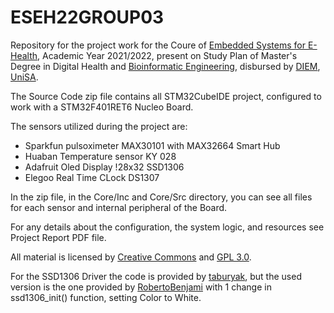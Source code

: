 # ESEH22GROUP03
Repository for the project work for the Coure of [Embedded Systems for E-Health](https://corsi.unisa.it/digital-health-and-bioinformatic-engineering/en/teaching/course-units?anno=2021&id=515158), Academic Year 2021/2022, present on Study Plan of Master's Degree in Digital Health and [Bioinformatic Engineering](https://corsi.unisa.it/digital-health-and-bioinformatic-engineering/en), disbursed by [DIEM](https://www.diem.unisa.it/en), [UniSA](https://web.unisa.it/en).

The Source Code zip file contains all STM32CubeIDE project, configured to work with a STM32F401RET6 Nucleo Board.

The sensors utilized during the project are:
- Sparkfun pulsoximeter MAX30101 with MAX32664 Smart Hub
- Huaban Temperature sensor KY 028
- Adafruit Oled Display !28x32 SSD1306
- Elegoo Real Time CLock DS1307

In the zip file, in the Core/Inc and Core/Src directory, you can see all files for each sensor and internal peripheral of the Board.

For any details about the configuration, the system logic, and resources see Project Report PDF file.

All material is licensed by [Creative Commons](https://creativecommons.org/licenses/by-nc-sa/4.0/legalcode) and [GPL 3.0](https://www.gnu.org/licenses/gpl-3.0.txt).

For the SSD1306 Driver the code is provided by [taburyak](https://github.com/taburyak/STM32_OLED_SSD1306_HAL_DMA), but the used version is the one provided by [RobertoBenjami](https://github.com/RobertoBenjami/stm32_ssd1306_i2c_dma_hal) with 1 change in ssd1306_init() function, setting Color to White. 
